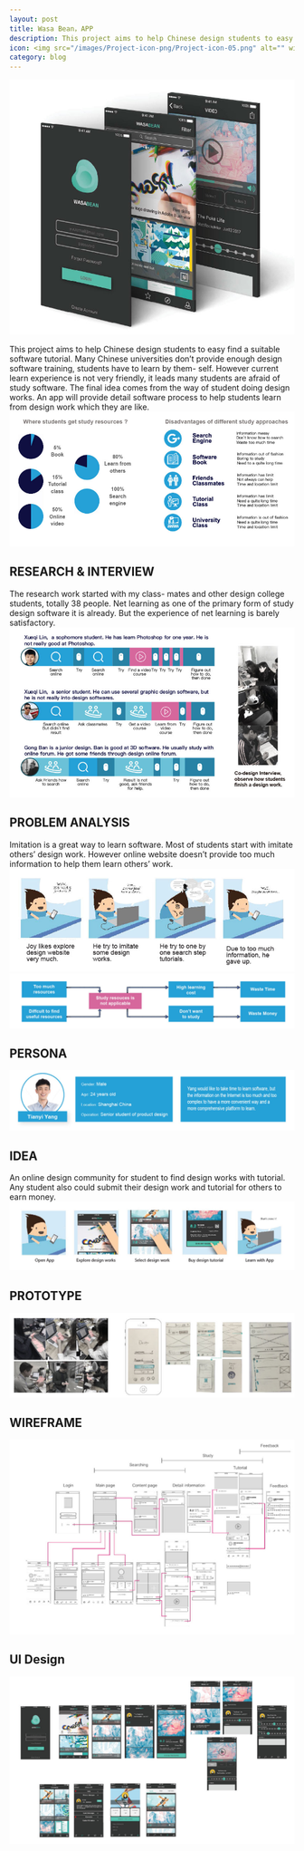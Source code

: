 ```yaml
---
layout: post
title: Wasa Bean，APP
description: This project aims to help Chinese design students to easy find a suitable software tutorial. Many Chinese universities don’t provide enough design software training, students have to learn by them- self. However current learn experience is not very friendly, it leads many students are afraid of study software. The final idea comes from the way of student doing design works. An app will provide detail software process to help students learn from design work which they are like.
icon: <img src="/images/Project-icon-png/Project-icon-05.png" alt="" width="50"/>
category: blog
---
```


![Git Bash](/WasaBean-img/WasaBean-img-01.jpg)

This project aims to help Chinese design students to easy find a suitable software tutorial. Many Chinese universities don’t provide enough design software training, students have to learn by them- self. However current learn experience is not very friendly, it leads many students are afraid of study software. The final idea comes from the way of student doing design works. An app will provide detail software process to help students learn from design work which they are like.
![Git Bash](/WasaBean-img/WasaBean-img-02.jpg)
## RESEARCH & INTERVIEW
The research work started with my class- mates and other design college students, totally 38 people. Net learning as one of the primary form of study design software it is already. But the experience of net learning is barely satisfactory.
![Git Bash](/WasaBean-img/WasaBean-img-03.jpg)
## PROBLEM ANALYSIS
Imitation is a great way to learn software. Most of students start with imitate others’ design work. However online website doesn’t provide too much information to help them learn others’ work.
![Git Bash](/WasaBean-img/WasaBean-img-04.jpg)
![Git Bash](/WasaBean-img/WasaBean-img-05.jpg)
## PERSONA
![Git Bash](/WasaBean-img/WasaBean-img-06.jpg)
## IDEA
An online design community for student to find design works with tutorial. Any student also could submit their design work and tutorial for others to earn money.
![Git Bash](/WasaBean-img/WasaBean-img-07.jpg)
## PROTOTYPE
![Git Bash](/WasaBean-img/WasaBean-img-08.jpg)
## WIREFRAME
![Git Bash](/WasaBean-img/WasaBean-img-09.jpg)
## UI Design
![Git Bash](/WasaBean-img/WasaBean-img-10.jpg)
